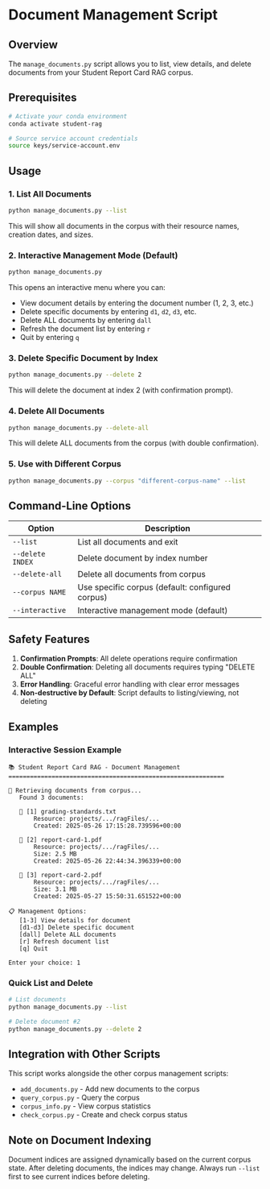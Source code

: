 # Document Management Script

## Overview
The `manage_documents.py` script allows you to list, view details, and delete documents from your Student Report Card RAG corpus.

## Prerequisites
```bash
# Activate your conda environment
conda activate student-rag

# Source service account credentials
source keys/service-account.env
```

## Usage

### 1. List All Documents
```bash
python manage_documents.py --list
```
This will show all documents in the corpus with their resource names, creation dates, and sizes.

### 2. Interactive Management Mode (Default)
```bash
python manage_documents.py
```
This opens an interactive menu where you can:
- View document details by entering the document number (1, 2, 3, etc.)
- Delete specific documents by entering `d1`, `d2`, `d3`, etc.
- Delete ALL documents by entering `dall`
- Refresh the document list by entering `r`
- Quit by entering `q`

### 3. Delete Specific Document by Index
```bash
python manage_documents.py --delete 2
```
This will delete the document at index 2 (with confirmation prompt).

### 4. Delete All Documents
```bash
python manage_documents.py --delete-all
```
This will delete ALL documents from the corpus (with double confirmation).

### 5. Use with Different Corpus
```bash
python manage_documents.py --corpus "different-corpus-name" --list
```

## Command-Line Options

| Option | Description |
|--------|-------------|
| `--list` | List all documents and exit |
| `--delete INDEX` | Delete document by index number |
| `--delete-all` | Delete all documents from corpus |
| `--corpus NAME` | Use specific corpus (default: configured corpus) |
| `--interactive` | Interactive management mode (default) |

## Safety Features

1. **Confirmation Prompts**: All delete operations require confirmation
2. **Double Confirmation**: Deleting all documents requires typing "DELETE ALL"
3. **Error Handling**: Graceful error handling with clear error messages
4. **Non-destructive by Default**: Script defaults to listing/viewing, not deleting

## Examples

### Interactive Session Example
```
📚 Student Report Card RAG - Document Management
============================================================

📁 Retrieving documents from corpus...
   Found 3 documents:

   📄 [1] grading-standards.txt
       Resource: projects/.../ragFiles/...
       Created: 2025-05-26 17:15:28.739596+00:00

   📄 [2] report-card-1.pdf
       Resource: projects/.../ragFiles/...
       Size: 2.5 MB
       Created: 2025-05-26 22:44:34.396339+00:00

   📄 [3] report-card-2.pdf
       Resource: projects/.../ragFiles/...
       Size: 3.1 MB
       Created: 2025-05-27 15:50:31.651522+00:00

📋 Management Options:
   [1-3] View details for document
   [d1-d3] Delete specific document
   [dall] Delete ALL documents
   [r] Refresh document list
   [q] Quit

Enter your choice: 1
```

### Quick List and Delete
```bash
# List documents
python manage_documents.py --list

# Delete document #2
python manage_documents.py --delete 2
```

## Integration with Other Scripts

This script works alongside the other corpus management scripts:
- `add_documents.py` - Add new documents to the corpus
- `query_corpus.py` - Query the corpus
- `corpus_info.py` - View corpus statistics
- `check_corpus.py` - Create and check corpus status

## Note on Document Indexing

Document indices are assigned dynamically based on the current corpus state. After deleting documents, the indices may change. Always run `--list` first to see current indices before deleting. 